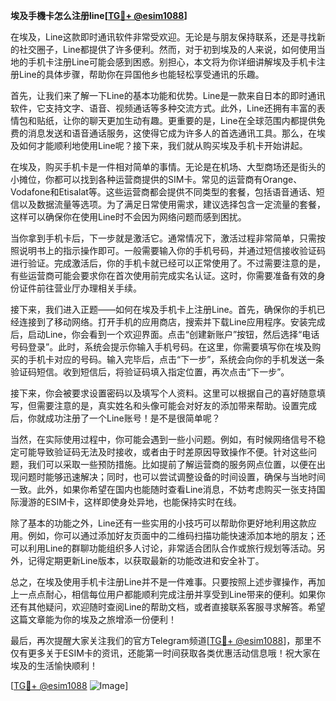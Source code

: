 **埃及手機卡怎么注册line[[TG💪+ @esim1088](https://t.me/s/esim1088)]**

在埃及，Line这款即时通讯软件非常受欢迎。无论是与朋友保持联系，还是寻找新的社交圈子，Line都提供了许多便利。然而，对于初到埃及的人来说，如何使用当地的手机卡注册Line可能会感到困惑。别担心，本文将为你详细讲解埃及手机卡注册Line的具体步骤，帮助你在异国他乡也能轻松享受通讯的乐趣。

首先，让我们来了解一下Line的基本功能和优势。Line是一款来自日本的即时通讯软件，它支持文字、语音、视频通话等多种交流方式。此外，Line还拥有丰富的表情包和贴纸，让你的聊天更加生动有趣。更重要的是，Line在全球范围内都提供免费的消息发送和语音通话服务，这使得它成为许多人的首选通讯工具。那么，在埃及如何才能顺利地使用Line呢？接下来，我们就从购买埃及手机卡开始讲起。

在埃及，购买手机卡是一件相对简单的事情。无论是在机场、大型商场还是街头的小摊位，你都可以找到各种运营商提供的SIM卡。常见的运营商有Orange、Vodafone和Etisalat等。这些运营商都会提供不同类型的套餐，包括语音通话、短信以及数据流量等选项。为了满足日常使用需求，建议选择包含一定流量的套餐，这样可以确保你在使用Line时不会因为网络问题而感到困扰。

当你拿到手机卡后，下一步就是激活它。通常情况下，激活过程非常简单，只需按照说明书上的指示操作即可。一般需要输入你的手机号码，并通过短信接收验证码进行验证。完成激活后，你的手机卡就已经可以正常使用了。不过需要注意的是，有些运营商可能会要求你在首次使用前完成实名认证。这时，你需要准备有效的身份证件前往营业厅办理相关手续。

接下来，我们进入正题——如何在埃及手机卡上注册Line。首先，确保你的手机已经连接到了移动网络。打开手机的应用商店，搜索并下载Line应用程序。安装完成后，启动Line，你会看到一个欢迎界面。点击“创建新账户”按钮，然后选择“电话号码登录”。此时，系统会提示你输入手机号码。在这里，你需要填写你在埃及购买的手机卡对应的号码。输入完毕后，点击“下一步”，系统会向你的手机发送一条验证码短信。收到短信后，将验证码填入指定位置，再次点击“下一步”。

接下来，你会被要求设置密码以及填写个人资料。这里可以根据自己的喜好随意填写，但需要注意的是，真实姓名和头像可能会对好友的添加带来帮助。设置完成后，你就成功注册了一个Line账号！是不是很简单呢？

当然，在实际使用过程中，你可能会遇到一些小问题。例如，有时候网络信号不稳定可能导致验证码无法及时接收，或者由于时差原因导致操作不便。针对这些问题，我们可以采取一些预防措施。比如提前了解运营商的服务网点位置，以便在出现问题时能够迅速解决；同时，也可以尝试调整设备的时间设置，确保与当地时间一致。此外，如果你希望在国内也能随时查看Line消息，不妨考虑购买一张支持国际漫游的ESIM卡，这样即使身处异地，也能保持实时在线。

除了基本的功能之外，Line还有一些实用的小技巧可以帮助你更好地利用这款应用。例如，你可以通过添加好友页面中的二维码扫描功能快速添加本地的朋友；还可以利用Line的群聊功能组织多人讨论，非常适合团队合作或旅行规划等活动。另外，记得定期更新Line版本，以获取最新的功能改进和安全补丁。

总之，在埃及使用手机卡注册Line并不是一件难事。只要按照上述步骤操作，再加上一点点耐心，相信每位用户都能顺利完成注册并享受到Line带来的便利。如果你还有其他疑问，欢迎随时查阅Line的帮助文档，或者直接联系客服寻求解答。希望这篇文章能为你的埃及之旅增添一份便利！

最后，再次提醒大家关注我们的官方Telegram频道[[TG💪+ @esim1088](https://t.me/s/esim1088)]，那里不仅有更多关于ESIM卡的资讯，还能第一时间获取各类优惠活动信息哦！祝大家在埃及的生活愉快顺利！

[[TG💪+ @esim1088](https://t.me/s/esim1088) ![Image](https://i.postimg.cc/4NQfJmqS/Snipaste-2025-05-13-00-14-12.png)]